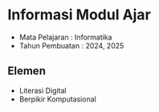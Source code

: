 # Informasi Modul Ajar

- Mata Pelajaran : Informatika
- Tahun Pembuatan : 2024, 2025

## Elemen 
- Literasi Digital
- Berpikir Komputasional

